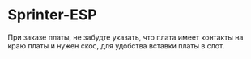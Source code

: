 Sprinter-ESP
============

При заказе платы, не забудте указать, что плата имеет контакты на краю платы и нужен скос, для удобства вставки платы в слот.
